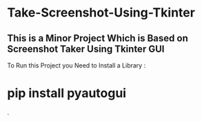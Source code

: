 # Take-Screenshot-Using-Tkinter

<h2> This is a Minor Project Which is Based on Screenshot Taker Using Tkinter GUI </h2>

To Run this Project you Need to Install a Library :

<h1> pip install pyautogui </h1>

.
